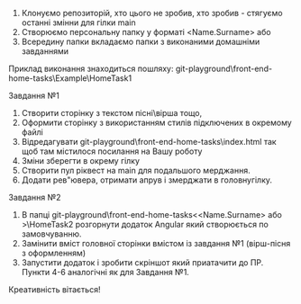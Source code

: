 1. Клонуємо репозиторій, хто цього не зробив, хто зробив - стягуємо останні змінни для гілки main
2. Створюємо персональну папку у форматі <Name.Surname> або <Nickname>
3. Всередину папки вкладаємо папки з виконаними домашніми завданнями

Приклад виконання знаходиться пошляху:
git-playground\front-end-home-tasks\Example\HomeTask1

Завдання №1
1. Створити сторінку з текстом пісні\вірша тощо,
2. Оформити сторінку з використанням стилів підключених в окремому файлі
3. Відредагувати git-playground\front-end-home-tasks\index.html так щоб там містилося посилання на Вашу роботу
4. Зміни зберегти в окрему гілку
5. Створити пул ріквест на main для подальшого мерджання.
6. Додати рев"ювера, отримати апрув і змерджати в головнугілку.

Завдання №2
1. В папці git-playground\front-end-home-tasks\<<Name.Surname> або <Nickname>>\HomeTask2 розгорнути додаток Angular який створюється по замовчуванню.
2. Замінити вміст головної сторінки вмістом із завдання №1 (вірш-пісня з оформленням)
3. Запустити додаток і зробити скріншот який приатачити до ПР.
Пункти 4-6 аналогічні як для Завдання №1.

Креативність вітається!


